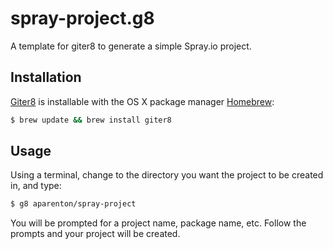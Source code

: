 spray-project.g8
===============

A template for giter8 to generate a simple Spray.io project.

## Installation

[Giter8](https://github.com/foundweekends/giter8) is installable with the OS X package manager [Homebrew](http://brew.sh/):

```bash
$ brew update && brew install giter8
```

## Usage

Using a terminal, change to the directory you want the project to be created in, and type:

```bash
$ g8 aparenton/spray-project
```

You will be prompted for a project name, package name, etc. Follow the prompts and your project will be created.
